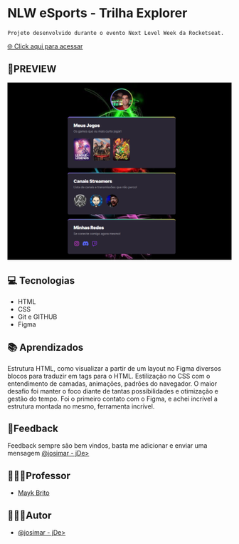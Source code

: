 
# NLW eSports - Trilha Explorer

    Projeto desenvolvido durante o evento Next Level Week da Rocketseat.



[🌐 Click aqui para acessar](https://josimar1628.github.io/Meu-Mundo-Gamer/)

## 📸PREVIEW

![Page Screenshot](./.github/preview.png)


## 💻 Tecnologias

- HTML
- CSS
- Git e GITHUB
- Figma


## 📚 Aprendizados

Estrutura HTML, como visualizar a partir de um layout no Figma diversos blocos para traduzir em tags para o HTML. Estilização no CSS com o entendimento de camadas, animações, padrões do navegador. O maior desafio foi manter o foco diante de tantas possibilidades e otimização e gestão do tempo.
Foi o primeiro contato com o Figma, e achei incrível a estrutura montada no mesmo, ferramenta incrível.


## 📝Feedback

Feedback sempre são bem vindos, basta me adicionar e enviar uma mensagem [@josimar - jDe>](www.linkedin.com/in/josimar-jDev)

## 👨🏾‍🏫Professor

- [Mayk Brito](https://github.com/maykbrito)

## 👨🏾‍💻Autor

- [@josimar - jDe>](https://www.github.com/josimar1628)

